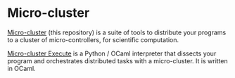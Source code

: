 # Micro-cluster

[Micro-cluster](https://github.com/hcmut35464/microcluster) (this repository) is a suite of tools to distribute your programs to a cluster of micro-controllers, for scientific computation.

[Micro-cluster Execute](./microcluster_exec) is a Python / OCaml interpreter that dissects your program and orchestrates distributed tasks with a micro-cluster. It is written in OCaml.
